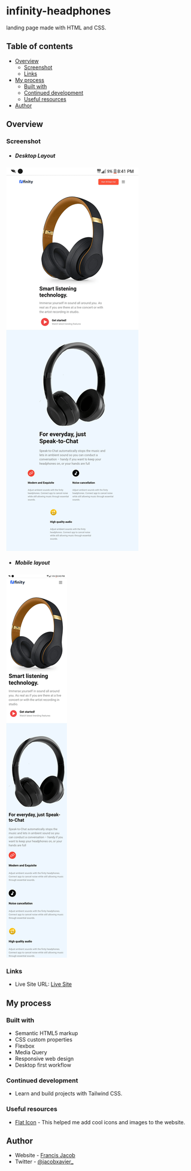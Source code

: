 # infinity-headphones

landing page made with HTML and CSS.

## Table of contents

- [Overview](#overview)
  - [Screenshot](#screenshot)
  - [Links](#link)
- [My process](#my-process)
  - [Built with](#built-with)
  - [Continued development](#continued-development)
  - [Useful resources](#useful-resources)
- [Author](#author)



## Overview


### Screenshot

  - ##### Desktop Layout
![](screenshot_1.png)



  - ##### Mobile layout 
![](screenshot_2.png)



### Links

- Live Site URL: [ Live Site ](https://infinity-headphones.netlify.app/)


## My process

### Built with

- Semantic HTML5 markup
- CSS custom properties
- Flexbox
- Media Query
- Responsive web design 
- Desktop first workflow 


### Continued development

  - Learn and build projects with Tailwind CSS.
  

### Useful resources

-  [Flat Icon](https://www.flaticon.com) - This helped me add cool icons and images to the website.


## Author

- Website - [ Francis Jacob](https://github.com/Jacbfrancis)
- Twitter - [@jacobxavier_](https://twitter.com/jacobxavier_?t=YdJHQngdQYJVbC7mWspqDg&s=08)
